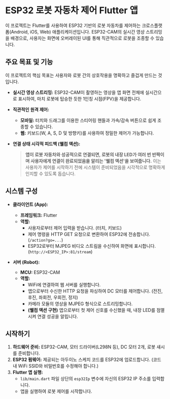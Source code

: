 # ESP32 로봇 자동차 제어 Flutter 앱

이 프로젝트는 Flutter를 사용하여 ESP32 기반의 로봇 자동차를 제어하는 크로스플랫폼(Android, iOS, Web) 애플리케이션입니다. ESP32-CAM의 실시간 영상 스트리밍을 배경으로, 사용자는 화면에 오버레이된 UI를 통해 직관적으로 로봇을 조종할 수 있습니다.

## 주요 목표 및 기능

이 프로젝트의 핵심 목표는 사용자와 로봇 간의 상호작용을 명확하고 즐겁게 만드는 것입니다.

- **실시간 영상 스트리밍:** ESP32-CAM이 촬영하는 영상을 앱 화면 전체에 실시간으로 표시하여, 마치 로봇에 탑승한 듯한 1인칭 시점(FPV)을 제공합니다.

- **직관적인 원격 제어:**
  - **모바일:** 터치와 드래그를 이용한 스티어링 핸들과 가속/감속 버튼으로 쉽게 조종할 수 있습니다.
  - **웹:** 키보드(W, A, S, D 및 방향키)를 사용하여 정밀한 제어가 가능합니다.

- **연결 상태 시각적 피드백 (웰컴 액션):**
  > **앱이 로봇 자동차와 성공적으로 연결되면, 로봇의 내장 LED가 여러 번 반짝이며 사용자에게 연결이 완료되었음을 알리는 '웰컴 액션'을 보여줍니다.** 이는 사용자가 제어를 시작하기 전에 시스템이 준비되었음을 시각적으로 명확하게 인지할 수 있도록 돕습니다.

## 시스템 구성

- **클라이언트 (App):**
  - **프레임워크:** Flutter
  - **역할:**
    - 사용자로부터 제어 입력을 받습니다. (터치, 키보드)
    - 제어 명령을 HTTP GET 요청으로 변환하여 ESP32에 전송합니다. (`/action?go=...`)
    - ESP32로부터 MJPEG 비디오 스트림을 수신하여 화면에 표시합니다. (`http://<ESP32_IP>:81/stream`)

- **서버 (Robot):**
  - **MCU:** ESP32-CAM
  - **역할:**
    - WiFi에 연결하여 웹 서버를 실행합니다.
    - 앱으로부터 수신한 HTTP 요청을 파싱하여 DC 모터를 제어합니다. (전진, 후진, 좌회전, 우회전, 정지)
    - 카메라 모듈의 영상을 MJPEG 형식으로 스트리밍합니다.
    - **(웰컴 액션 구현)** 앱으로부터 첫 제어 신호를 수신했을 때, 내장 LED를 점멸시켜 연결 성공을 알립니다.

## 시작하기

1.  **하드웨어 준비:** ESP32-CAM, 모터 드라이버(L298N 등), DC 모터 2개, 로봇 섀시를 준비합니다.
2.  **ESP32 펌웨어:** 제공되는 아두이노 스케치 코드를 ESP32에 업로드합니다. (코드 내 WiFi SSID와 비밀번호를 수정해야 합니다.)
3.  **Flutter 앱 실행:**
    - `lib/main.dart` 파일 상단의 `esp32Ip` 변수에 자신의 ESP32 IP 주소를 입력합니다.
    - 앱을 실행하여 로봇 제어를 시작합니다.

